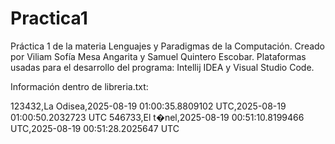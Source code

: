 # Practica1
Práctica 1 de la materia Lenguajes y Paradigmas de la Computación. Creado por Viliam Sofía Mesa Angarita y Samuel Quintero Escobar.
Plataformas usadas para el desarrollo del programa: Intellij IDEA y Visual Studio Code.

Información dentro de libreria.txt:

123432,La Odisea,2025-08-19 01:00:35.8809102 UTC,2025-08-19 01:00:50.2032723 UTC
546733,El t�nel,2025-08-19 00:51:10.8199466 UTC,2025-08-19 00:51:28.2025647 UTC

